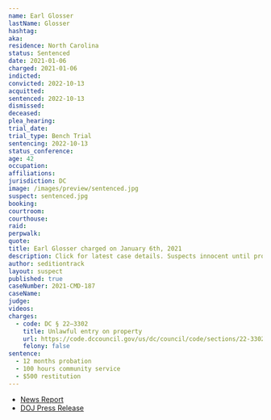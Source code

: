 ```yaml
---
name: Earl Glosser
lastName: Glosser
hashtag:
aka:
residence: North Carolina
status: Sentenced
date: 2021-01-06
charged: 2021-01-06
indicted:
convicted: 2022-10-13
acquitted:
sentenced: 2022-10-13
dismissed:
deceased:
plea_hearing:
trial_date:
trial_type: Bench Trial
sentencing: 2022-10-13
status_conference:
age: 42
occupation:
affiliations:
jurisdiction: DC
image: /images/preview/sentenced.jpg
suspect: sentenced.jpg
booking:
courtroom:
courthouse:
raid:
perpwalk:
quote:
title: Earl Glosser charged on January 6th, 2021
description: Click for latest case details. Suspects innocent until proven guilty.
author: seditiontrack
layout: suspect
published: true
caseNumber: 2021-CMD-187
caseName:
judge:
videos:
charges:
  - code: DC § 22–3302
    title: Unlawful entry on property
    url: https://code.dccouncil.gov/us/dc/council/code/sections/22-3302.html
    felony: false
sentence:
  - 12 months probation
  - 100 hours community service
  - $500 restitution
---
```


- [News Report](https://www.fox7austin.com/news/texas-woman-guilty-for-involvement-on-us-capitol-grounds)
- [DOJ Press Release](https://www.justice.gov/usao-dc/pr/texas-woman-and-north-carolina-man-found-guilty-failing-leave-capitol-grounds-following)
